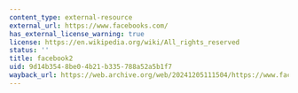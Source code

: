```yaml
---
content_type: external-resource
external_url: https://www.facebooks.com/
has_external_license_warning: true
license: https://en.wikipedia.org/wiki/All_rights_reserved
status: ''
title: facebook2
uid: 9d14b354-8be0-4b21-b335-788a52a5b1f7
wayback_url: https://web.archive.org/web/20241205111504/https://www.facebook.com/login/?next=https%3A%2F%2Fwww.facebook.com%2F
---
```

